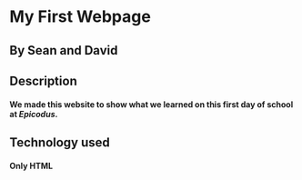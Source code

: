 # My First Webpage
## By Sean and David

## Description

#### We made this website to show what we learned on this first day of school at _Epicodus_.

## Technology used

#### Only HTML   
